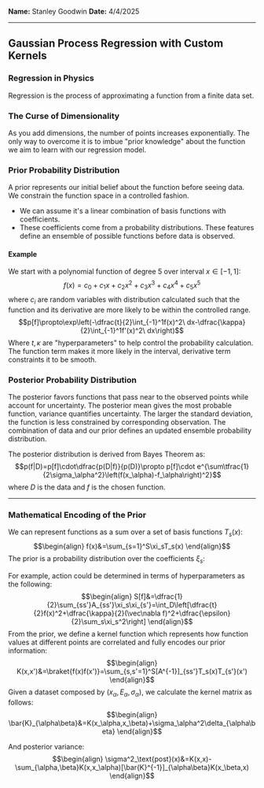**Name:** Stanley Goodwin
**Date:** 4/4/2025

---
## Gaussian Process Regression with Custom Kernels
### Regression in Physics
Regression is the process of approximating a function from a finite data set.
### The Curse of Dimensionality
As you add dimensions, the number of points increases exponentially.
The only way to overcome it is to imbue "prior knowledge" about the function we aim to learn with our regression model.
### Prior Probability Distribution
A prior represents our initial belief about the function before seeing data.
We constrain the function space in a controlled fashion.
 - We can assume it's a linear combination of basis functions with coefficients.
 - These coefficients come from a probability distributions.
These features define an ensemble of possible functions before data is observed.

#### Example
We start with a polynomial function of degree 5 over interval $x\in[-1,1]$:
$$f(x)=c_0+c_1x+c_2x^2+c_3x^3+c_4x^4+c_5x^5$$
where $c_i$ are random variables with distribution calculated such that the function and its derivative are more likely to be within the controlled range.
$$p[f]\propto\exp\left(-\dfrac{t}{2}\int_{-1}^1f(x)^2\ dx-\dfrac{\kappa}{2}\int_{-1}^1f'(x)^2\ dx\right)$$
Where $t,\kappa$ are "hyperparameters" to help control the probability calculation.
The function term makes it more likely in the interval, derivative term constraints it to be smooth.

### Posterior Probability Distribution
The posterior favors functions that pass near to the observed points while account for uncertainty.
The posterior mean gives the most probable function, variance quantifies uncertainty.
The larger the standard deviation, the function is less constrained by corresponding observation.
The combination of data and our prior defines an updated ensemble probability distribution.

The posterior distribution is derived from Bayes Theorem as:
$$p(f|D)=p[f]\cdot\dfrac{p(D|f)}{p(D)}\propto p[f]\cdot e^{\sum\tfrac{1}{2\sigma_\alpha^2}\left(f(x_\alpha)-f_\alpha\right)^2}$$
where $D$ is the data and $f$ is the chosen function.

---

### Mathematical Encoding of the Prior
We can represent functions as a sum over a set of basis functions $T_s(x)$:
$$\begin{align}
f(x)&=\sum_{s=1}^S\xi_sT_s(x)
\end{align}$$
The prior is a probability distribution over the coefficients $\xi_s$:


For example, action could be determined in terms of hyperparameters as the following:
$$\begin{align}
S[f]&=\dfrac{1}{2}\sum_{ss'}A_{ss'}\xi_s\xi_{s'}=\int_D\left[\dfrac{t}{2}f(x)^2+\dfrac{\kappa}{2}(\vec\nabla f)^2+\dfrac{\epsilon}{2}\sum_s\xi_s^2\right]
\end{align}$$
From the prior, we define a kernel function which represents how function values at different points are correlated and fully encodes our prior information:
$$\begin{align}
K(x,x')&=\braket{f(x)f(x')}=\sum_{s,s'=1}^S[A^{-1}]_{ss'}T_s(x)T_{s'}(x')
\end{align}$$
Given a dataset composed by $(x_\alpha,E_\alpha,\sigma_\alpha)$, we calculate the kernel matrix as follows:
$$\begin{align}
\bar{K}_{\alpha\beta}&=K(x_\alpha,x_\beta)+\sigma_\alpha^2\delta_{\alpha\beta}
\end{align}$$

And posterior variance:
$$\begin{align}
\sigma^2_\text{post}(x)&=K(x,x)-\sum_{\alpha,\beta}K(x,x_\alpha)[\bar{K}^{-1}]_{\alpha\beta}K(x_\beta,x)
\end{align}$$
